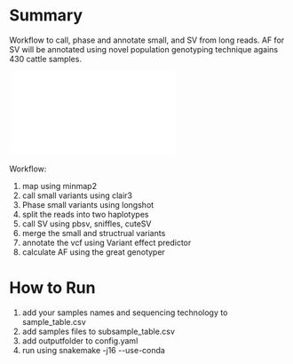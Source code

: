 # Summary

Workflow to call, phase and annotate small, and SV from long reads. AF for SV will be annotated using novel population genotyping technique agains 430 cattle samples. 

![worflow_dag](dag.pdf)

Workflow:
  1. map using minmap2
  2. call small variants using clair3
  3. Phase small variants using longshot
  4. split the reads into two haplotypes
  5. call SV using pbsv, sniffles, cuteSV
  6. merge the small and structrual variants
  7. annotate the vcf using Variant effect predictor
  8. calculate AF using the great genotyper
 
# How to Run
1. add your samples names and sequencing technology to sample_table.csv
2. add samples files to subsample_table.csv
3. add outputfolder to config.yaml
4. run using snakemake -j16 --use-conda
